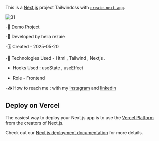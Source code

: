 This is a [Next.js](https://nextjs.org) project Tailwindcss with [`create-next-app`](https://github.com/vercel/next.js/tree/canary/packages/create-next-app).


![31](https://github.com/user-attachments/assets/34a0688e-4e25-4024-9290-656dd0a2f14f)


-🔗 [Demo Project](https://online-shop-one-gules.vercel.app/)

-🙍 Developed by helia rezaie

-🗓️ Created - 2025-05-20

-📱 Technologies Used - Html , Tailwind , Nextjs .

- Hooks Used : useState , useEffect

- Role - Frontend

-📥 How to reach me : with my [instagram](https://www.instagram.com/helia.web) and [linkedin](https://www.linkedin.com/in/helia-rezaie-web)

## Deploy on Vercel

The easiest way to deploy your Next.js app is to use the [Vercel Platform](https://vercel.com/new?utm_medium=default-template&filter=next.js&utm_source=create-next-app&utm_campaign=create-next-app-readme) from the creators of Next.js.

Check out our [Next.js deployment documentation](https://nextjs.org/docs/app/building-your-application/deploying) for more details.
